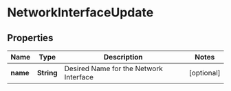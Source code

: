 

# NetworkInterfaceUpdate

## Properties

Name | Type | Description | Notes
------------ | ------------- | ------------- | -------------
**name** | **String** | Desired Name for the Network Interface |  [optional]



